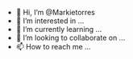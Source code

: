 - 👋 Hi, I’m @Markietorres
- 👀 I’m interested in ...
- 🌱 I’m currently learning ...
- 💞️ I’m looking to collaborate on ...
- 📫 How to reach me ...

<!---
Markietorres/Markietorres is a ✨ special ✨ repository because its `README.md` (this file) appears on your GitHub profile.
You can click the Preview link to take a look at your changes.
--->

